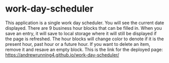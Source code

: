 # work-day-scheduler

This application is a single work day scheduler. You will see
the current date displayed. There are 9 business hour blocks that
can be filled in. When you save an entry, it will save to local storage where it will still be displayed if the page is refreshed. The hour blocks will change color to denote if it is the present hour, past hour or a future hour. If you want to delete an item, remove it and resave an empty block. 
This is the link for the deployed page:
https://andrewrunning4.github.io/work-day-scheduler/